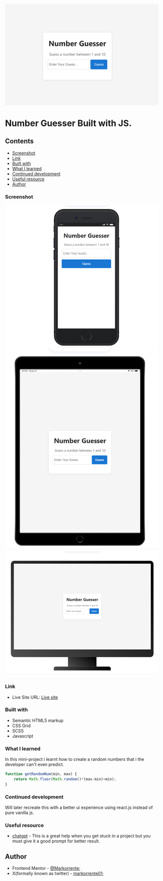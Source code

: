 ![preview](/images/js-number-guesser%20preview.png)
# Number Guesser Built with JS.

## Contents

  - [Screenshot](#screenshot)
  - [Link](#links)
  - [Built with](#built-with)
  - [What I learned](#what-i-learned)
  - [Continued development](#continued-development)
  - [Useful resource](#useful-resources)
- [Author](#author)

### Screenshot

![ios7](/images/js-number-guesser-ios7.png)
![ipad](/images/Js-number-guesser-sc-iospad.png)
![desktop](/images/js-number-guesser-sc-desktop.png)

### Link

- Live Site URL: [Live site](https://markorrente01.github.io/js-number-guesser/)

### Built with

- Semantic HTML5 markup
- CSS Grid
- SCSS
- Javascript


### What I learned

In this mini-project i learnt how to create a random numbers that i the developer can't even predict.

```js
function getRandomNum(min, max) {
    return Math.floor(Math.random()*(max-min)+min);
}
```
### Continued development

Will later recreate this with a better ui experience using react.js instead of pure vanilla js.

### Useful resource

- [chatgpt](https://chatgpt.com/) - This is a great help when you get stuck in a project but you must give it a good prompt for better result.

## Author

- Frontend Mentor - [@Markorrente](https://www.frontendmentor.io/profile/markorrente01);
- X(formally known as twitter) - [markorrente01](https://twitter.com/markorrente01);